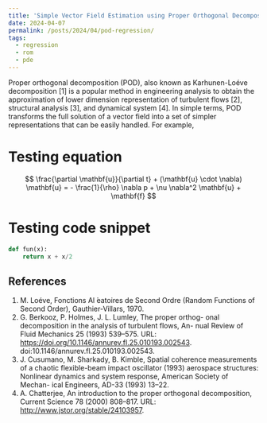 ```yaml
---
title: 'Simple Vector Field Estimation using Proper Orthogonal Decomposition'
date: 2024-04-07
permalink: /posts/2024/04/pod-regression/
tags:
  - regression
  - rom
  - pde
---
```


Proper orthogonal decomposition (POD), also known as Karhunen-Loéve decomposition [1] is a popular method in engineering analysis 
to obtain the approximation of lower dimension representation of turbulent flows [2], structural analysis [3], and dynamical system [4]. In simple terms, POD transforms the full solution of a vector field into a set of simpler representations that can be easily handled. For example, 

Testing equation
======

$$
\frac{\partial \mathbf{u}}{\partial t} + (\mathbf{u} \cdot \nabla) \mathbf{u} = - \frac{1}{\rho} \nabla p + \nu \nabla^2 \mathbf{u} + \mathbf{f}
$$

Testing code snippet
======

```python
def fun(x):
    return x + x/2
```

References
------
1.  M. Loéve, Fonctions Al ́eatoires de Second Ordre (Random Functions of Second Order), Gauthier-Villars, 1970.
2. G. Berkooz, P. Holmes, J. L. Lumley, The proper orthog- onal decomposition in the analysis of turbulent flows, An- nual Review of Fluid Mechanics 25 (1993) 539–575. URL: https://doi.org/10.1146/annurev.fl.25.010193.002543. doi:10.1146/annurev.fl.25.010193.002543.
3. J. Cusumano, M. Sharkady, B. Kimble, Spatial coherence measurements of a chaotic flexible-beam impact oscillator (1993) aerospace structures: Nonlinear dynamics and system response, American Society of Mechan- ical Engineers, AD-33 (1993) 13–22.
4. A. Chatterjee, An introduction to the proper orthogonal decomposition, Current Science 78 (2000) 808–817. URL: http://www.jstor.org/stable/24103957.
